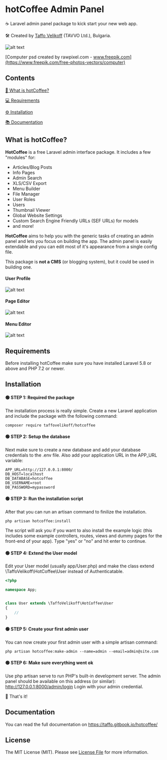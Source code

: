 # hotCoffee Admin Panel

☕ Laravel admin panel package to kick start your new web app.

🛠️ Created by [Taffo Velikoff](https://taffovelikoff.com) (TAVVO Ltd.), Bulgaria.

![alt text](http://dev.taffovelikoff.com/images/hotcoffee/hotcoffee_intro.png "hotCoffee")

[Computer psd created by rawpixel.com - www.freepik.com](https://www.freepik.com/free-photos-vectors/computer)

## Contents
[🤔  What is hotCoffee?](#what-is-hotcoffee)

[💻 Requirements](#requirements)

[⚙️ Installation](#installation)

[📚 Documentation](#documentation)

## What is hotCoffee?

**HotCoffee** is a free Laravel admin interface package. It  includes a few "modules" for:

-   Articles/Blog Posts
-   Info Pages
-   Admin Search
-   XLS/CSV Export
-   Menu Builder
-   File Manager
-   User Roles
-   Users
-   Thumbnail Viewer
-   Global Website Settings
-   Custom Search Engine Friendly URLs (SEF URLs) for models
-   and more!

**HotCoffee** aims to help you with the generic tasks of creating an admin panel and lets you focus on building the app. The admin panel is easily extendable and you can edit most of it's appearance from a single config file.

This package is **not a CMS** (or blogging system), but it could be used in building one.

#### User Profile
![alt text](http://dev.taffovelikoff.com/images/hotcoffee/profile.png "hotCoffee User Profile")

#### Page Editor
![alt text](http://dev.taffovelikoff.com/images/hotcoffee/page.png "hotCoffee Page Editor")

#### Menu Editor
![alt text](http://dev.taffovelikoff.com/images/hotcoffee/menu.png "hotCoffee Menu Editor")

## Requirements

Before installing hotCoffee make sure you have installed Laravel 5.8 or above and PHP 7.2 or newer.

## Installation

#### 🟢 STEP 1: Required the package
The installation process is really simple. Create a new Laravel application and include the package with the following command:

```
composer require taffovelikoff/hotcoffee
```

#### 🟢 STEP 2: Setup the database
Next make sure to create a new database and add your database credentials to the .env file. Also add your application URL in the APP_URL variable:

```
APP_URL=http://127.0.0.1:8000/
DB_HOST=localhost
DB_DATABASE=hotcoffee
DB_USERNAME=root
DB_PASSWORD=mypassword
```

#### 🟢 STEP 3: Run the installation script
After that you can run an artisan command to finilize the installation.

```
php artisan hotcoffee:install
```

The script will ask you if you want to also install the example logic (this includes some example controllers, routes, views and dummy pages for the front-end of your app). Type "yes" or "no" and hit enter to continue.

#### 🟢 STEP 4: Extend the User model
Edit your User model (usually app/User.php) and make the class extend \TaffoVelikoff\HotCoffee\User instead of Authenticatable.

```php
<?php

namespace App;


class User extends \TaffoVelikoff\HotCoffee\User
{
	//
}

```

#### 🟢 STEP 5: Create your first admin user
You can now create your first admin user with a simple artisan command:

```
php artisan hotcoffee:make-admin --name=admin --email=admin@site.com
```

#### 🟢 STEP 6: Make sure everything went ok
Use php artisan serve to run PHP's built-in development server.
The admin panel should be available on this address (or similar): http://127.0.0.1:8000/admin/login
Login with your admin credential.

👏 That's it!

## Documentation
You can read the full documentation on https://taffo.gitbook.io/hotcoffee/

## License
The MIT License (MIT). Please see [License File](LICENSE.md) for more information.